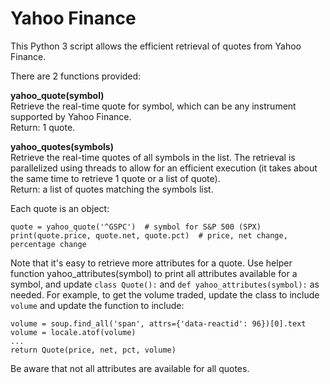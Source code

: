 # Yahoo Finance

This Python 3 script allows the efficient retrieval of quotes from Yahoo Finance.

There are 2 functions provided:

<b>yahoo_quote(symbol)</b><br>
Retrieve the real-time quote for symbol, which can be any instrument supported by Yahoo Finance.<br>
Return: 1 quote.

<b>yahoo_quotes(symbols)</b><br>
Retrieve the real-time quotes of all symbols in the list. The retrieval is parallelized using threads to allow for an efficient execution (it takes about the same time to retrieve 1 quote or a list of quote).<br>
Return: a list of quotes matching the symbols list.

Each quote is an object:
```
quote = yahoo_quote('^GSPC')  # symbol for S&P 500 (SPX)
print(quote.price, quote.net, quote.pct)  # price, net change, percentage change
```
Note that it's easy to retrieve more attributes for a quote. Use helper function yahoo_attributes(symbol) to print all attributes available for a symbol, and update ```class Quote():``` and ```def yahoo_attributes(symbol):``` as needed.
For example, to get the volume traded, update the class to include ```volume``` and update the function to include:
```
volume = soup.find_all('span', attrs={'data-reactid': 96})[0].text
volume = locale.atof(volume)
...
return Quote(price, net, pct, volume)
```
Be aware that not all attributes are available for all quotes.
